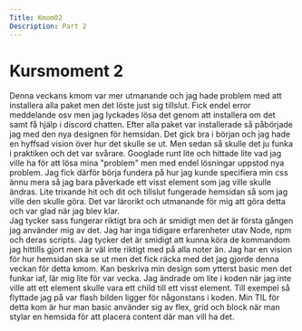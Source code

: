 ```yaml
---
Title: Kmom02
Description: Part 2
---
```


Kursmoment 2
==================

Denna veckans kmom var mer utmanande och jag hade problem med att installera alla paket men det löste just sig tillslut.
Fick endel error meddelande osv men jag lyckades lösa det genom att installera om det samt få hjälp i discord chatten.
Efter alla paket var installerade så påbörjade jag med den nya designen för hemsidan.
Det gick bra i början och jag hade en hyffsad vision över hur det skulle se ut.
Men sedan så skulle det ju funka i praktiken och det var svårare.
Googlade runt lite och hittade lite vad jag ville ha för att lösa mina "problem" men med endel lösningar uppstod nya problem.
Jag fick därför börja fundera på hur jag kunde specifiera min css ännu mera så jag bara påverkade ett visst element som jag ville skulle ändras.
Lite trixande hit och dit och tillslut fungerade hemsidan så som jag ville den skulle göra.
Det var lärorikt och utmanande för mig att göra detta och var glad när jag blev klar.</br>
Jag tycker sass fungerar riktigt bra och är smidigt men det är första gången jag använder mig av det.
Jag har inga tidigare erfarenheter utav Node, npm och deras scripts.
Jag tycker det är smidigt att kunna köra de kommandom jag hittills gjort men är väl inte riktigt med på alla noter än.
Jag har en vision för hur hemsidan ska se ut men det fick räcka med det jag gjorde denna veckan för detta kmom.
Kan beskriva min design som ytterst basic men det funkar iaf, lär mig lite för var vecka.
Jag ändrade om lite i koden när jag inte ville att ett element skulle vara ett child till ett visst element.
Till exempel så flyttade jag på var flash bilden ligger för någonstans i koden.
Min TIL för detta kom är hur man basic använder sig av flex, grid och block när man stylar en hemsida för att placera content där man vill ha det.
